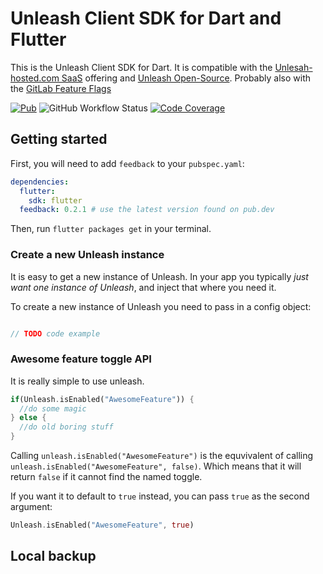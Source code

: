 # Unleash Client SDK for Dart and Flutter
This is the Unleash Client SDK for Dart. It is compatible with the [Unlesah-hosted.com SaaS](https://www.unleash-hosted.com/) offering and [Unleash Open-Source](https://github.com/unleash/unleash).
Probably also with the [GitLab Feature Flags](https://docs.gitlab.com/ee/user/project/operations/feature_flags.html)

[![Pub](https://img.shields.io/pub/v/unleash.svg)](https://pub.dartlang.org/packages/unleash)
![GitHub Workflow Status](https://github.com/ueman/unleash/workflows/dart/badge.svg?branch=master)
[![Code Coverage](https://codecov.io/gh/ueman/unleash/branch/master/graph/badge.svg)](https://codecov.io/gh/ueman/unleash)


## Getting started
First, you will need to add `feedback` to your `pubspec.yaml`:

```yaml
dependencies:
  flutter:
    sdk: flutter
  feedback: 0.2.1 # use the latest version found on pub.dev
```

Then, run `flutter packages get` in your terminal.


### Create a new Unleash instance

It is easy to get a new instance of Unleash. In your app you typically *just want one instance of Unleash*, and inject that where you need it. 

To create a new instance of Unleash you need to pass in a config object:
```dart

// TODO code example
```

### Awesome feature toggle API

It is really simple to use unleash.

```dart
if(Unleash.isEnabled("AwesomeFeature")) {
  //do some magic
} else {
  //do old boring stuff
}
```

Calling `unleash.isEnabled("AwesomeFeature")` is the equvivalent of calling `unleash.isEnabled("AwesomeFeature", false)`. 
Which means that it will return `false` if it cannot find the named toggle. 

If you want it to default to `true` instead, you can pass `true` as the second argument:

```dart
Unleash.isEnabled("AwesomeFeature", true)
```

## Local backup